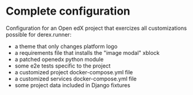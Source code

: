 # Complete configuration

Configuration for an Open edX project that exercizes all customizations
possible for derex.runner:

- a theme that only changes platform logo
- a requirements file that installs the "image modal" xblock
- a patched openedx python module
- some e2e tests specific to the project
- a customized project docker-compose.yml file
- a customized services docker-compose.yml file
- some project data included in Django fixtures
